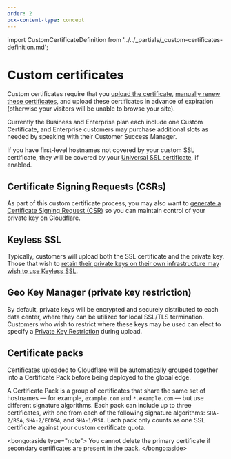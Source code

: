 ```yaml
---
order: 2
pcx-content-type: concept
---
```


import CustomCertificateDefinition from '../../_partials/_custom-certificates-definition.md';

# Custom certificates

<CustomCertificateDefinition />

Custom certificates require that you [upload the certificate](uploading), [manually renew these certificates](renewing), and upload these certificates in advance of expiration (otherwise your visitors will be unable to browse your site).

Currently the Business and Enterprise plan each include one Custom Certificate, and Enterprise customers may purchase additional slots as needed by speaking with their Customer Success Manager.

If you have first-level hostnames not covered by your custom SSL certificate, they will be covered by your [Universal SSL certificate](/edge-certificates/universal-ssl), if enabled.

## Certificate Signing Requests (CSRs)

As part of this custom certificate process, you may also want to [generate a Certificate Signing Request (CSR)](/edge-certificates/additional-options/certificate-signing-requests) so you can maintain control of your private key on Cloudflare.

## Keyless SSL

Typically, customers will upload both the SSL certificate and the private key. Those that wish to [retain their private keys on their own infrastructure may wish to use Keyless SSL](/keyless-ssl).

## Geo Key Manager (private key restriction)

By default, private keys will be encrypted and securely distributed to each data center, where they can be utilized for local SSL/TLS termination. Customers who wish to restrict where these keys may be used can elect to specify a [Private Key Restriction](https://blog.cloudflare.com/introducing-cloudflare-geo-key-manager/) during upload.

## Certificate packs

Certificates uploaded to Cloudflare will be automatically grouped together into a Certificate Pack before being deployed to the global edge.

A Certificate Pack is a group of certificates that share the same set of hostnames — for example, `example.com` and `*.example.com` — but use different signature algorithms. Each pack can include up to three certificates, with one from each of the following signature algorithms: `SHA-2/RSA`, `SHA-2/ECDSA`, and `SHA-1/RSA`. Each pack only counts as one SSL certificate against your custom certificate quota.

<bongo:aside type="note">
You cannot delete the primary certificate if secondary certificates are present in the pack.
</bongo:aside>
